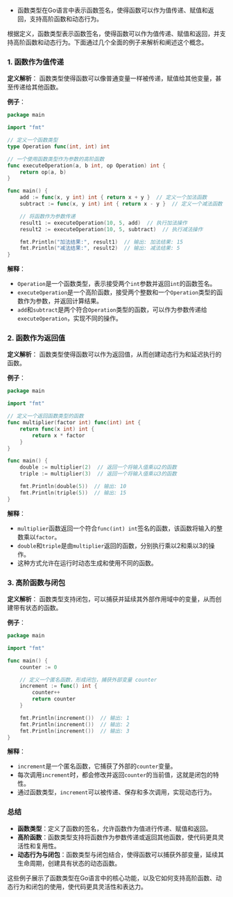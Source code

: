 - 函数类型在Go语言中表示函数签名，使得函数可以作为值传递、赋值和返回，支持高阶函数和动态行为。

根据定义，函数类型表示函数签名，使得函数可以作为值传递、赋值和返回，并支持高阶函数和动态行为。下面通过几个全面的例子来解析和阐述这个概念。

### **1. 函数作为值传递**

**定义解析**：
函数类型使得函数可以像普通变量一样被传递，赋值给其他变量，甚至传递给其他函数。

**例子**：

```go
package main

import "fmt"

// 定义一个函数类型
type Operation func(int, int) int

// 一个使用函数类型作为参数的高阶函数
func executeOperation(a, b int, op Operation) int {
    return op(a, b)
}

func main() {
    add := func(x, y int) int { return x + y }  // 定义一个加法函数
    subtract := func(x, y int) int { return x - y }  // 定义一个减法函数

    // 将函数作为参数传递
    result1 := executeOperation(10, 5, add)  // 执行加法操作
    result2 := executeOperation(10, 5, subtract)  // 执行减法操作

    fmt.Println("加法结果:", result1)  // 输出: 加法结果: 15
    fmt.Println("减法结果:", result2)  // 输出: 减法结果: 5
}
```

**解释**：
- `Operation`是一个函数类型，表示接受两个`int`参数并返回`int`的函数签名。
- `executeOperation`是一个高阶函数，接受两个整数和一个`Operation`类型的函数作为参数，并返回计算结果。
- `add`和`subtract`是两个符合`Operation`类型的函数，可以作为参数传递给`executeOperation`，实现不同的操作。

### **2. 函数作为返回值**

**定义解析**：
函数类型使得函数可以作为返回值，从而创建动态行为和延迟执行的函数。

**例子**：

```go
package main

import "fmt"

// 定义一个返回函数类型的函数
func multiplier(factor int) func(int) int {
    return func(x int) int {
        return x * factor
    }
}

func main() {
    double := multiplier(2)  // 返回一个将输入值乘以2的函数
    triple := multiplier(3)  // 返回一个将输入值乘以3的函数

    fmt.Println(double(5))  // 输出: 10
    fmt.Println(triple(5))  // 输出: 15
}
```

**解释**：
- `multiplier`函数返回一个符合`func(int) int`签名的函数，该函数将输入的整数乘以`factor`。
- `double`和`triple`是由`multiplier`返回的函数，分别执行乘以2和乘以3的操作。
- 这种方式允许在运行时动态生成和使用不同的函数。

### **3. 高阶函数与闭包**

**定义解析**：
函数类型支持闭包，可以捕获并延续其外部作用域中的变量，从而创建带有状态的函数。

**例子**：

```go
package main

import "fmt"

func main() {
    counter := 0

    // 定义一个匿名函数，形成闭包，捕获外部变量 counter
    increment := func() int {
        counter++
        return counter
    }

    fmt.Println(increment())  // 输出: 1
    fmt.Println(increment())  // 输出: 2
    fmt.Println(increment())  // 输出: 3
}
```

**解释**：
- `increment`是一个匿名函数，它捕获了外部的`counter`变量。
- 每次调用`increment`时，都会修改并返回`counter`的当前值，这就是闭包的特性。
- 通过函数类型，`increment`可以被传递、保存和多次调用，实现动态行为。

### **总结**
- **函数类型**：定义了函数的签名，允许函数作为值进行传递、赋值和返回。
- **高阶函数**：函数类型支持将函数作为参数传递或返回其他函数，使代码更具灵活性和复用性。
- **动态行为与闭包**：函数类型与闭包结合，使得函数可以捕获外部变量，延续其生命周期，创建具有状态的动态函数。

这些例子展示了函数类型在Go语言中的核心功能，以及它如何支持高阶函数、动态行为和闭包的使用，使代码更具灵活性和表达力。